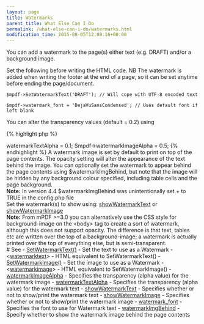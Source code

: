 ```yaml
---
layout: page
title: Watermarks
parent_title: What Else Can I Do
permalink: /what-else-can-i-do/watermarks.html
modification_time: 2015-08-05T12:00:16+00:00
---
```


You can add a watermark to the page(s) either text (e.g. DRAFT) and/or a background image.

Set the following before writing the HTML code. NB The watermark is added when writing the footer at the end of a page,
so it can be set anytime before ending the page/document.

```
$mpdf->SetWatermarkText('DRAFT'); // Will cope with UTF-8 encoded text

$mpdf->watermark_font = 'DejaVuSansCondensed'; // Uses default font if left blank
```

You can alter the transparency values (default = 0.2) using

{% highlight php %}
<?php

$mpdf->watermarkTextAlpha = 0.1;

$mpdf->watermarkImageAlpha = 0.5;
{% endhighlight %}

A watermark image is set by default to print on top of the page contents. The opacity setting will alter the appearance
of the text behind the image. You can optionally set the watermark to appear behind the page contents using 
<span class="parameter">$watermarkImgBehind</span>, but note that the image will be hidden by any background colour 
specified, including table cells and the page background.

<div class="alert alert-info" role="alert">
	<strong>Note:</strong> In version 4.4 <span class="parameter">$watermarkImgBehind</span> was unintentionally set +
    to <span class="smallblock">TRUE</span> in the <span class="filename">config.php</span> file
</div>

Set the watermark(s) to show using:
<a href="{{ "/reference/mpdf-variables/showwatermarktext.html" | prepend: site.baseurl }}">showWatermarkText</a> or
<a href="{{ "/reference/mpdf-variables/showwatermarktext.html" | prepend: site.baseurl }}">showWatermarkImage</a>

<div class="alert alert-info" role="alert">
	<strong>Note:</strong> From mPDF >=3.0 you can alternatively use the CSS
	style for background-image on the &lt;body&gt; tag to create a sort of watermark, although this does not support
	opacity. The difference is that text, tables etc are written over the top of a background-image; a watermark is
	actually printed over the top of everything else, but is semi-transparent.
</div>

# See

- <a href="{{ "/reference/mpdf-functions/setwatermarktext.html" | prepend: site.baseurl }}">SetWatermarkText()</a> - Set the text to use as a Watermark
- &lt;<a href="{{ "/reference/html-control-tags/watermarktext.html" | prepend: site.baseurl }}">watermarktext</a>&gt; - HTML equivalent to SetWatermarkText()
- <a href="{{ "/reference/mpdf-functions/setwatermarkimage.html" | prepend: site.baseurl }}">SetWatermarkImage()</a> - Set the image to use as a Watermark
- &lt;<a href="{{ "/reference/html-control-tags/watermarkimage.html" | prepend: site.baseurl }}">watermarkimage</a>&gt; - HTML equivalent to SetWatermarkImage()
- <a href="{{ "/reference/mpdf-variables/watermarkimagealpha.html" | prepend: site.baseurl }}">watermarkImageAlpha</a> - Specifies the transparency (alpha value) for the watermark image
- <a href="{{ "/reference/mpdf-variables/watermarktextalpha.html" | prepend: site.baseurl }}">watermarkTextAlpha</a> - Specifies the transparency (alpha value) for the watermark text
- <a href="{{ "/reference/mpdf-variables/showwatermarktext.html" | prepend: site.baseurl }}">showWatermarkText</a> - Specifies whether or not to show/print the watermark text
- <a href="{{ "/reference/mpdf-variables/showwatermarktext.html" | prepend: site.baseurl }}">showWatermarkImage</a> - Specifies whether or not to show/print the watermark image
- <a href="{{ "/reference/mpdf-variables/watermark-font.html" | prepend: site.baseurl }}">watermark_font</a> - Specifies the font to use for Watermark text
- <a href="{{ "/reference/mpdf-variables/watermarkimgbehind.html" | prepend: site.baseurl }}">watermarkImgBehind</a> - Specify whether to show the watermark image behind the page contents

